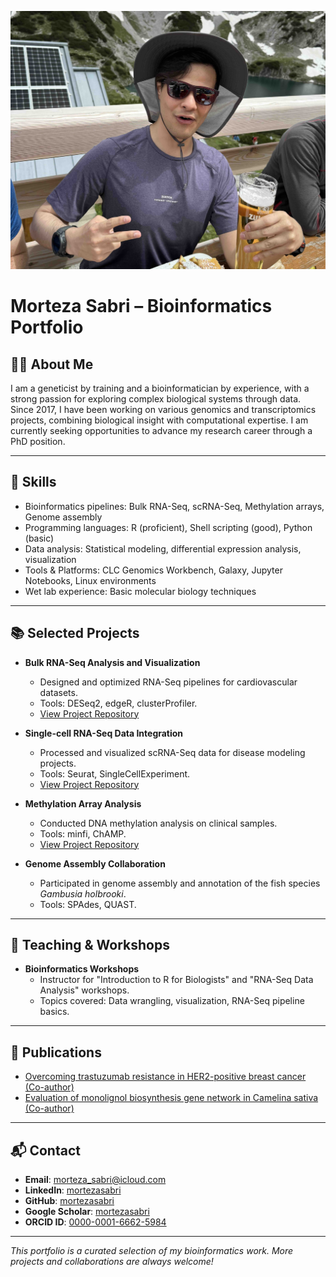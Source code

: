 <p align="center">
  <img src="https://github.com/mortezasabri/mortezasabri.github.io/blob/main/ME.jpeg?raw=true" alt="Morteza Sabri" width="600"/>
</p>

# Morteza Sabri – Bioinformatics Portfolio

## 👨‍🔬 About Me
I am a geneticist by training and a bioinformatician by experience, with a strong passion for exploring complex biological systems through data. Since 2017, I have been working on various genomics and transcriptomics projects, combining biological insight with computational expertise. I am currently seeking opportunities to advance my research career through a PhD position.

---

## 🧠 Skills
- Bioinformatics pipelines: Bulk RNA-Seq, scRNA-Seq, Methylation arrays, Genome assembly
- Programming languages: R (proficient), Shell scripting (good), Python (basic)
- Data analysis: Statistical modeling, differential expression analysis, visualization
- Tools & Platforms: CLC Genomics Workbench, Galaxy, Jupyter Notebooks, Linux environments
- Wet lab experience: Basic molecular biology techniques

---

## 📚 Selected Projects
- **Bulk RNA-Seq Analysis and Visualization**
  - Designed and optimized RNA-Seq pipelines for cardiovascular datasets.
  - Tools: DESeq2, edgeR, clusterProfiler.
  - [View Project Repository]()

- **Single-cell RNA-Seq Data Integration**
  - Processed and visualized scRNA-Seq data for disease modeling projects.
  - Tools: Seurat, SingleCellExperiment.
  - [View Project Repository]()

- **Methylation Array Analysis**
  - Conducted DNA methylation analysis on clinical samples.
  - Tools: minfi, ChAMP.
  - [View Project Repository]()

- **Genome Assembly Collaboration**
  - Participated in genome assembly and annotation of the fish species _Gambusia holbrooki_.
  - Tools: SPAdes, QUAST.

---

## 🎤 Teaching & Workshops
- **Bioinformatics Workshops**  
  - Instructor for "Introduction to R for Biologists" and "RNA-Seq Data Analysis" workshops.  
  - Topics covered: Data wrangling, visualization, RNA-Seq pipeline basics.

---

## 📄 Publications
- [Overcoming trastuzumab resistance in HER2-positive breast cancer (Co-author)](https://onlinelibrary.wiley.com/doi/10.1002/jcp.29216)
- [Evaluation of monolignol biosynthesis gene network in Camelina sativa (Co-author)](https://scholar.google.at/citations?view_op=view_citation&hl=de&user=KuzkDTcAAAAJ&citation_for_view=KuzkDTcAAAAJ:EkHepimYqZsC)

---

## 📬 Contact
- **Email**: morteza_sabri@icloud.com
- **LinkedIn**: [mortezasabri](https://www.linkedin.com/in/mortezasabri/)
- **GitHub**: [mortezasabri](https://github.com/mortezasabri)
- **Google Scholar**: [mortezasabri](https://scholar.google.at/citations?user=KuzkDTcAAAAJ)
- **ORCID ID**: [0000-0001-6662-5984](https://orcid.org/0000-0001-6662-5984)

---

_This portfolio is a curated selection of my bioinformatics work. More projects and collaborations are always welcome!_
